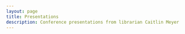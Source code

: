 ```yaml
---
layout: page
title: Presentations
description: Conference presentations from librarian Caitlin Meyer
---
```


